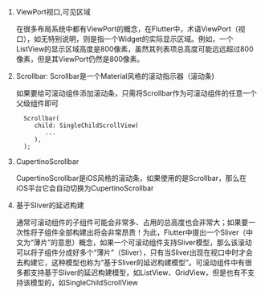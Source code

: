 1. ViewPort视口,可见区域

   在很多布局系统中都有ViewPort的概念，在Flutter中，术语ViewPort（视口），如无特别说明，则是指一个Widget的实际显示区域。例如，一个ListView的显示区域高度是800像素，虽然其列表项总高度可能远远超过800像素，但是其ViewPort仍然是800像素。

2. Scrollbar: Scrollbar是一个Material风格的滚动指示器（滚动条)

   如果要给可滚动组件添加滚动条，只需将Scrollbar作为可滚动组件的任意一个父级组件即可

         Scrollbar(
            child: SingleChildScrollView(
               ...
            ),
         );

3. CupertinoScrollbar

   CupertinoScrollbar是iOS风格的滚动条，如果使用的是Scrollbar，那么在iOS平台它会自动切换为CupertinoScrollbar

4. 基于Sliver的延迟构建

   通常可滚动组件的子组件可能会非常多、占用的总高度也会非常大；如果要一次性将子组件全部构建出将会非常昂贵！为此，Flutter中提出一个Sliver（中文为“薄片”的意思）概念，如果一个可滚动组件支持Sliver模型，那么该滚动可以将子组件分成好多个“薄片”（Sliver），只有当Sliver出现在视口中时才会去构建它，这种模型也称为“基于Sliver的延迟构建模型”。可滚动组件中有很多都支持基于Sliver的延迟构建模型，如ListView、GridView，但是也有不支持该模型的，如SingleChildScrollView